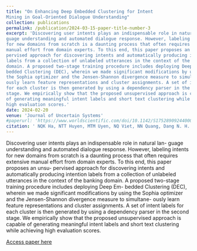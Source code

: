 ```yaml
---
title: "On Enhancing Deep Embedded Clustering for Intent
Mining in Goal-Oriented Dialogue Understanding"
collection: publications
permalink: /publication/2024-03-15-paper-title-number-3
excerpt: 'Discovering user intents plays an indispensable role in natural lan-
guage understanding and automated dialogue response. However, labeling intents
for new domains from scratch is a daunting process that often requires extensive
manual effort from domain experts. To this end, this paper proposes an unsu-
pervised approach for discovering intents and automatically producing intention
labels from a collection of unlabeled utterances in the context of the banking
domain. A proposed two-stage training procedure includes deploying Deep Em-
bedded Clustering (DEC), wherein we made significant modifications by using
the Sophia optimizer and the Jensen-Shannon divergence measure to simultane-
ously learn feature representations and cluster assignments. A set of intent labels
for each cluster is then generated by using a dependency parser in the second
stage. We empirically show that the proposed unsupervised approach is capable
of generating meaningful intent labels and short text clustering while achieving
high evaluation scores.'
date: 2024-02-20
venue: 'Journal of Uncertain Systems'
#paperurl: 'https://www.worldscientific.com/doi/10.1142/S175289092440004X'
citation: ' NQK Ha, NTT Huyen, MTM Uyen, NQ Viet, NN Quang, Dang N. H. Thanh. Customer Intent Mining from Service Inquiries with Newly Improved Deep Embedded Clustering. Journal of Uncertain Systems, 2024 (Scopus).'
---
```

Discovering user intents plays an indispensable role in natural lan-
guage understanding and automated dialogue response. However, labeling intents
for new domains from scratch is a daunting process that often requires extensive
manual effort from domain experts. To this end, this paper proposes an unsu-
pervised approach for discovering intents and automatically producing intention
labels from a collection of unlabeled utterances in the context of the banking
domain. A proposed two-stage training procedure includes deploying Deep Em-
bedded Clustering (DEC), wherein we made significant modifications by using
the Sophia optimizer and the Jensen-Shannon divergence measure to simultane-
ously learn feature representations and cluster assignments. A set of intent labels
for each cluster is then generated by using a dependency parser in the second
stage. We empirically show that the proposed unsupervised approach is capable
of generating meaningful intent labels and short text clustering while achieving
high evaluation scores.

[Access paper here](https://www.worldscientific.com/doi/10.1142/S175289092440004X)
